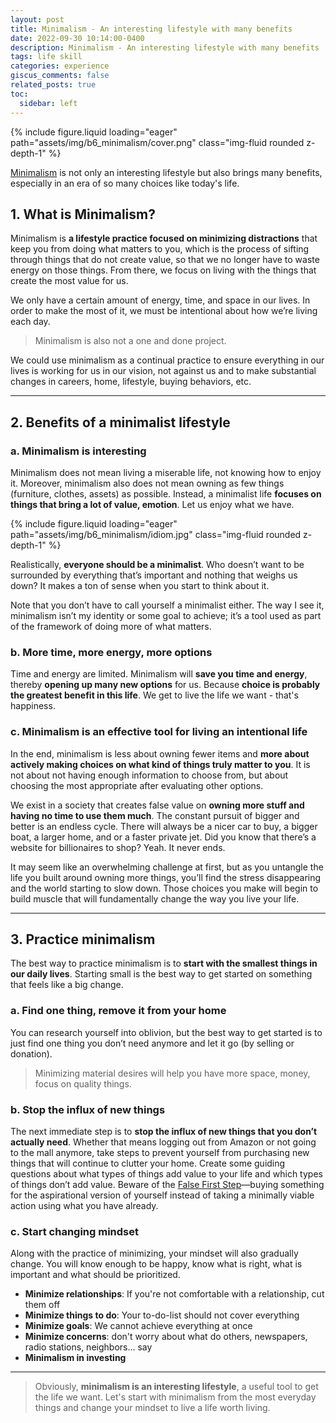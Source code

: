 ```yaml
---
layout: post
title: Minimalism - An interesting lifestyle with many benefits
date: 2022-09-30 10:14:00-0400
description: Minimalism - An interesting lifestyle with many benefits
tags: life skill
categories: experience
giscus_comments: false
related_posts: true
toc:
  sidebar: left
---
```


<div class="row mt-3">
    <div class="col-sm mt-3 mt-md-0">
        {% include figure.liquid loading="eager" path="assets/img/b6_minimalism/cover.png" class="img-fluid rounded z-depth-1" %}
    </div>
</div>

<a href='https://en.wikipedia.org/wiki/Minimalism'>Minimalism</a> is not only an interesting lifestyle but also brings many benefits, especially in an era of so many choices like today's life.

## 1. What is Minimalism?

Minimalism is **a lifestyle practice focused on minimizing distractions** that keep you from doing what matters to you, which is the process of sifting through things that do not create value, so that we no longer have to waste energy on those things. From there, we focus on living with the things that create the most value for us. 

We only have a certain amount of energy, time, and space in our lives. In order to make the most of it, we must be intentional about how we’re living each day.

> Minimalism is also not a one and done project.

We could use minimalism as a continual practice to ensure everything in our lives is working for us in our vision, not against us and to make substantial changes in careers, home, lifestyle, buying behaviors, etc.

---

## 2. Benefits of a minimalist lifestyle

### a. Minimalism is interesting

Minimalism does not mean living a miserable life, not knowing how to enjoy it. Moreover, minimalism also does not mean owning as few things (furniture, clothes, assets) as possible. Instead, a minimalist life **focuses on things that bring a lot of value, emotion**. Let us enjoy what we have.

<div class="row mt-3">
    <div class="col-sm mt-3 mt-md-0">
        {% include figure.liquid loading="eager" path="assets/img/b6_minimalism/idiom.jpg" class="img-fluid rounded z-depth-1" %}
    </div>
</div>

Realistically, **everyone should be a minimalist**. Who doesn’t want to be surrounded by everything that’s important and nothing that weighs us down? It makes a ton of sense when you start to think about it. 

Note that you don’t have to call yourself a minimalist either. The way I see it, minimalism isn’t my identity or some goal to achieve; it’s a tool used as part of the framework of doing more of what matters.

### b. More time, more energy, more options

Time and energy are limited. Minimalism will **save you time and energy**, thereby **opening up many new options** for us. Because **choice is probably the greatest benefit in this life**. We get to live the life we ​​want - that's happiness. 

### c. Minimalism is an effective tool for living an intentional life

In the end, minimalism is less about owning fewer items and **more about actively making choices on what kind of things truly matter to you**. It is not about not having enough information to choose from, but about choosing the most appropriate after evaluating other options.

We exist in a society that creates false value on **owning more stuff and having no time to use them much**. The constant pursuit of bigger and better is an endless cycle. There will always be a nicer car to buy, a bigger boat, a larger home, and or a faster private jet. Did you know that there’s a website for billionaires to shop? Yeah. It never ends.

It may seem like an overwhelming challenge at first, but as you untangle the life you built around owning more things, you’ll find the stress disappearing and the world starting to slow down. Those choices you make will begin to build muscle that will fundamentally change the way you live your life.

--- 

## 3. Practice minimalism

The best way to practice minimalism is to **start with the smallest things in our daily lives**. Starting small is the best way to get started on something that feels like a big change.

### a. Find one thing, remove it from your home

You can research yourself into oblivion, but the best way to get started is to just find one thing you don’t need anymore and let it go (by selling or donation). 

> Minimizing material desires will help you have more space, money, focus on quality things.

### b. Stop the influx of new things

The next immediate step is to **stop the influx of new things that you don’t actually need**. Whether that means logging out from Amazon or not going to the mall anymore, take steps to prevent yourself from purchasing new things that will continue to clutter your home. Create some guiding questions about what types of things add value to your life and which types of things don’t add value. Beware of the <a href='https://www.breakthetwitch.com/false-first-step/'>False First Step</a>—buying something for the aspirational version of yourself instead of taking a minimally viable action using what you have already.

### c. Start changing mindset

Along with the practice of minimizing, your mindset will also gradually change. You will know enough to be happy, know what is right, what is important and what should be prioritized.

- **Minimize relationships**: If you're not comfortable with a relationship, cut them off
- **Minimize things to do**: Your to-do-list should not cover everything 
- **Minimize goals**: We cannot achieve everything at once
- **Minimize concerns**: don't worry about what do others, newspapers, radio stations, neighbors... say
- **Minimalism in investing**

---

> Obviously, **minimalism is an interesting lifestyle**, a useful tool to get the life we ​​want. Let's start with minimalism from the most everyday things and change your mindset to live a life worth living.
